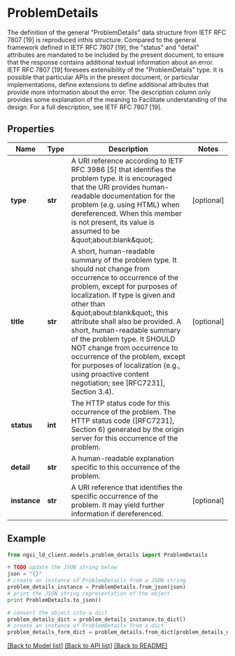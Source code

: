 # ProblemDetails

The definition of the general \"ProblemDetails\" data structure from IETF RFC 7807 [19] is reproduced inthis structure. Compared to the general framework defined in IETF RFC 7807 [19], the \"status\" and \"detail\" attributes are mandated to be included by the present document, to ensure that the response contains additional textual information about an error. IETF RFC 7807 [19] foresees extensibility of the \"ProblemDetails\" type. It is possible that particular APIs in the present document, or particular implementations, define extensions to define additional attributes that provide more information about the error. The description column only provides some explanation of the meaning to Facilitate understanding of the design. For a full description, see IETF RFC 7807 [19]. 

## Properties

Name | Type | Description | Notes
------------ | ------------- | ------------- | -------------
**type** | **str** | A URI reference according to IETF RFC 3986 [5] that identifies the problem type. It is encouraged that the URI provides human-readable documentation for the problem (e.g. using HTML) when dereferenced. When this member is not present, its value is assumed to be \&quot;about:blank\&quot;.  | [optional] 
**title** | **str** | A short, human-readable summary of the problem type. It should not change from occurrence to occurrence of the problem, except for purposes of localization. If type is given and other than \&quot;about:blank\&quot;, this attribute shall also be provided. A short, human-readable summary of the problem type.  It SHOULD NOT change from occurrence to occurrence of the problem, except for purposes of localization (e.g., using proactive content negotiation; see [RFC7231], Section 3.4).  | [optional] 
**status** | **int** | The HTTP status code for this occurrence of the problem. The HTTP status code ([RFC7231], Section 6) generated by the origin server for this occurrence of the problem.  | 
**detail** | **str** | A human-readable explanation specific to this occurrence of the problem.  | 
**instance** | **str** | A URI reference that identifies the specific occurrence of the problem. It may yield further information if dereferenced.  | [optional] 

## Example

```python
from ngsi_ld_client.models.problem_details import ProblemDetails

# TODO update the JSON string below
json = "{}"
# create an instance of ProblemDetails from a JSON string
problem_details_instance = ProblemDetails.from_json(json)
# print the JSON string representation of the object
print ProblemDetails.to_json()

# convert the object into a dict
problem_details_dict = problem_details_instance.to_dict()
# create an instance of ProblemDetails from a dict
problem_details_form_dict = problem_details.from_dict(problem_details_dict)
```
[[Back to Model list]](../README.md#documentation-for-models) [[Back to API list]](../README.md#documentation-for-api-endpoints) [[Back to README]](../README.md)


